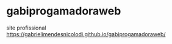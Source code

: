 # gabiprogamadoraweb
 site profissional
https://gabrielimendesnicolodi.github.io/gabiprogamadoraweb/
